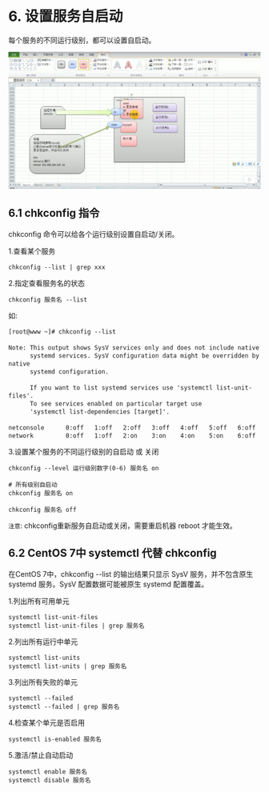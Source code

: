 # 6. 设置服务自启动


每个服务的不同运行级别，都可以设置自启动。

![服务可设置自启动](../assets/服务可设置自启动.png)

## 6.1 chkconfig 指令

chkconfig 命令可以给各个运行级别设置自启动/关闭。

1.查看某个服务
```
chkconfig --list | grep xxx
```

2.指定查看服务名的状态
```
chkconfig 服务名 --list
```

如:

```
[root@www ~]# chkconfig --list

Note: This output shows SysV services only and does not include native
      systemd services. SysV configuration data might be overridden by native
      systemd configuration.

      If you want to list systemd services use 'systemctl list-unit-files'.
      To see services enabled on particular target use
      'systemctl list-dependencies [target]'.

netconsole     	0:off	1:off	2:off	3:off	4:off	5:off	6:off
network        	0:off	1:off	2:on	3:on	4:on	5:on	6:off
```

3.设置某个服务的不同运行级别的自启动 或 关闭
```
chkconfig --level 运行级别数字(0-6) 服务名 on

# 所有级别自启动
chkconfig 服务名 on
 
chkconfig 服务名 off
```

`注意`: chkconfig重新服务自启动或关闭，需要重启机器 reboot 才能生效。



## 6.2 CentOS 7中 systemctl 代替 chkconfig

在CentOS 7中，chkconfig --list 的输出结果只显示 SysV 服务，并不包含原生 systemd 服务。SysV 配置数据可能被原生 systemd 配置覆盖。

1.列出所有可用单元

```
systemctl list-unit-files
systemctl list-unit-files | grep 服务名
```

2.列出所有运行中单元
```
systemctl list-units
systemctl list-units | grep 服务名
```

3.列出所有失败的单元
```
systemctl --failed
systemctl --failed | grep 服务名
```

4.检查某个单元是否启用
```
systemctl is-enabled 服务名
```

5.激活/禁止自动启动
```
systemctl enable 服务名
systemctl disable 服务名
```


